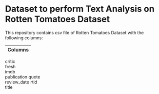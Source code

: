 # Dataset to perform Text Analysis on Rotten Tomatoes Dataset

This repository contains csv file of Rotten Tomatoes Dataset with the following columns:

| Columns |
| :--- |
critic	
fresh	
imdb	
publication	
quote	
review_date	
rtid	
title